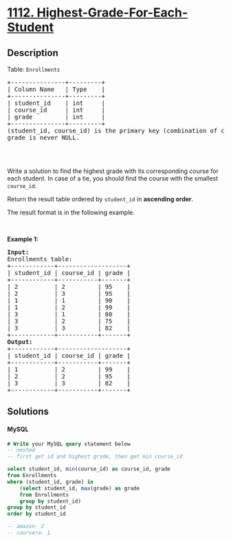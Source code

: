 # [1112. Highest-Grade-For-Each-Student](https://leetcode.com/problems/highest-grade-for-each-student/description)

## Description

<!-- description:start -->

<p>Table: <code>Enrollments</code></p>
 <pre>
+---------------+---------+
| Column Name   | Type    |
+---------------+---------+
| student_id    | int     |
| course_id     | int     |
| grade         | int     |
+---------------+---------+
(student_id, course_id) is the primary key (combination of columns with unique values) of this table.
grade is never NULL.
 </pre>

<p>&nbsp;</p>

<p>Write a solution to find the highest grade with its corresponding course for each student. In case of a tie, you should find the course with the smallest <code>course_id</code>.</p>

<p>Return the result table ordered by <code>student_id</code> in <strong>ascending order</strong>.</p>

<p>The&nbsp;result format is in the following example.</p>

<p>&nbsp;</p>
<p><strong class="example">Example 1:</strong></p>
<pre>
<strong>Input:</strong> 
Enrollments table:
+------------+-------------------+
| student_id | course_id | grade |
+------------+-----------+-------+
| 2          | 2         | 95    |
| 2          | 3         | 95    |
| 1          | 1         | 90    |
| 1          | 2         | 99    |
| 3          | 1         | 80    |
| 3          | 2         | 75    |
| 3          | 3         | 82    |
+------------+-----------+-------+
<strong>Output:</strong> 
+------------+-------------------+
| student_id | course_id | grade |
+------------+-----------+-------+
| 1          | 2         | 99    |
| 2          | 2         | 95    |
| 3          | 3         | 82    |
+------------+-----------+-------+
</pre>
<!-- description:end -->

## Solutions

<!-- solution:start -->

<!-- tabs:start -->

#### MySQL

```sql
# Write your MySQL query statement below
-- nested 
-- first get id and highest grade, then get min course_id

select student_id, min(course_id) as course_id, grade
from Enrollments
where (student_id, grade) in
    (select student_id, max(grade) as grade
    from Enrollments
    group by student_id)
group by student_id
order by student_id

-- amazon- 2
-- coursera- 1
```

<!-- tabs:end -->

<!-- solution:end -->

